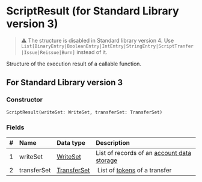 # ScriptResult (for Standard Library version 3)

> :warning: The structure is disabled in Standard library version 4. Use `List[BinaryEntry|BooleanEntry|IntEntry|StringEntry|ScriptTranfer|Issue|Reissue|Burn]` instead of it.

Structure of the execution result of a callable function.

## For Standard Library version 3

### Constructor

``` ride
ScriptResult(writeSet: WriteSet, transferSet: TransferSet)
```

### Fields

|   #   | Name | Data type | Description |
| :--- | :--- | :--- | :--- |
| 1 | writeSet | [WriteSet](/en/ride/structures/common-structures/write-set) | List of records of an [account data storage](/en/blockchain/account/account-data-storage) |
| 2 | transferSet | [TransferSet](/en/ride/structures/common-structures/transfer-set) | List of [tokens](/en/blockchain/token) of a transfer |
